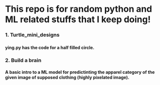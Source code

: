 # This repo is for random python and ML related stuffs that I keep doing!

<h3>1. Turtle_mini_designs<h3>
    <h4>ying.py has the code for a half filled circle.</h4>

<h3>2. Build a brain</h3>
    <h4>A basic intro to a ML model for predictinting the apparel category of the given image of supposed clothing (highly pixelated image). </h4>
